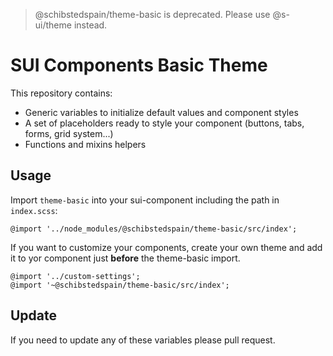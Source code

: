 > @schibstedspain/theme-basic is deprecated. Please use @s-ui/theme instead.

# SUI Components Basic Theme

This repository contains:

* Generic variables to initialize default values and component styles
* A set of placeholders ready to style your component (buttons, tabs, forms, grid system...)
* Functions and mixins helpers

## Usage

Import `theme-basic` into your sui-component including the path in `index.scss`:

```
@import '../node_modules/@schibstedspain/theme-basic/src/index';
```

If you want to customize your components, create your own theme and add it to yor component just __before__ the theme-basic import.

```
@import '../custom-settings';
@import '~@schibstedspain/theme-basic/src/index';
```


## Update
If you need to update any of these variables please pull request.
